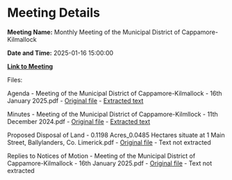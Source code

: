 # Meeting Details

**Meeting Name:** Monthly Meeting of the Municipal District of Cappamore-Kilmallock

**Date and Time:** 2025-01-16 15:00:00

**[Link to Meeting](https://www.limerick.ie/council/whats-on/monthly-meeting-of-the-municipal-district-of-cappamore-kilmallock-21)**

Files: 

Agenda - Meeting of the Municipal District of Cappamore-Kilmallock - 16th January 2025.pdf - [Original file](https://www.limerick.ie/sites/default/files/media/documents/2025-01/agenda-meeting-of-the-municipal-district-of-cappamore-kilmallock-16th-january-2025.pdf) - [Extracted text](./Agenda%20-%20Meeting%20of%20the%20Municipal%20District%20of%20Cappamore-Kilmallock%20-%2016th%20January%202025.md)

Minutes - Meeting of the Municipal District of Cappamore-Kilmllock - 11th December 2024.pdf - [Original file](https://www.limerick.ie/sites/default/files/media/documents/2025-01/minutes-meeting-of-the-municipal-district-of-cappamore-kilmllock-11th-december-2024.pdf) - [Extracted text](./Minutes%20-%20Meeting%20of%20the%20Municipal%20District%20of%20Cappamore-Kilmllock%20-%2011th%20December%202024.md)

Proposed Disposal of Land - 0.1198 Acres_0.0485 Hectares situate at 1 Main Street, Ballylanders, Co. Limerick.pdf - [Original file](https://www.limerick.ie/sites/default/files/media/documents/2025-01/proposed-disposal-of-land-0.1198-acres-0.0485-hectares-situate-at-1-main-street-ballylanders-co.-limerick.pdf) - Text not extracted

Replies to Notices of Motion - Meeting of the Municipal District of Cappamore-Kilmallock - 16th January 2025.pdf - [Original file](https://www.limerick.ie/sites/default/files/media/documents/2025-01/replies-to-notices-of-motion-meeting-of-the-municipal-district-of-cappamore-kilmallock-16th-january-2025.pdf) - Text not extracted


